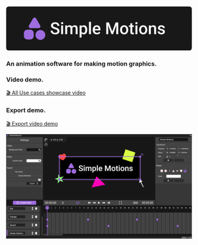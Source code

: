 ![SimpleMotionsLogo](Assets/Resources/Graphics/tex_logo_name_accent_bg_rounded.png)

### An animation software for making motion graphics.

### Video demo.
[🎬 All Use cases showcase video](https://youtu.be/f3jC1QOkAjc)

### Export demo.
[🎬 Export video demo](https://youtu.be/CAPv6OkJZYc)

![SimpleMotionsFinal](Assets/Resources/Graphics/tex_simple_motions_final.png)
